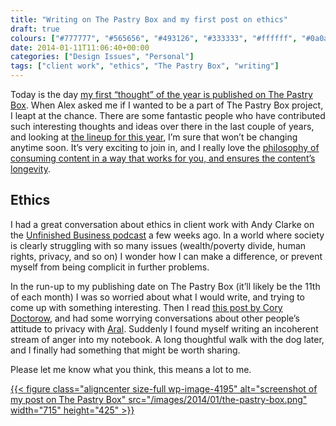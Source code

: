 ```yaml
---
title: "Writing on The Pastry Box and my first post on ethics"
draft: true
colours: ["#777777", "#565656", "#493126", "#333333", "#ffffff", "#0a0a0a", "#ffffff"]
date: 2014-01-11T11:06:40+00:00
categories: ["Design Issues", "Personal"]
tags: ["client work", "ethics", "The Pastry Box", "writing"]
---
```


Today is the day [my first “thought” of the year is published on The Pastry Box](https://the-pastry-box-project.net/laura-kalbag/2014-january-11). When Alex asked me if I wanted to be a part of The Pastry Box project, I leapt at the chance. There are some fantastic people who have contributed such interesting thoughts and ideas over there in the last couple of years, and looking at [the lineup for this year](https://the-pastry-box-project.net/bakers/year/2014), I’m sure that won’t be changing anytime soon. It’s very exciting to join in, and I really love the [philosophy of consuming content in a way that works for you, and ensures the content’s longevity](https://the-pastry-box-project.net/philosophy).

## Ethics

I had a great conversation about ethics in client work with Andy Clarke on the [Unfinished Business podcast](http://unfinished.bz/50) a few weeks ago. In a world where society is clearly struggling with so many issues (wealth/poverty divide, human rights, privacy, and so on) I wonder how I can make a difference, or prevent myself from being complicit in further problems.

In the run-up to my publishing date on The Pastry Box (it’ll likely be the 11th of each month) I was so worried about what I would write, and trying to come up with something interesting. Then I read [this post by Cory Doctorow](http://mostlysignssomeportents.tumblr.com/post/72759474218/we-are-huxleying-ourselves-into-the-full-orwell), and had some worrying conversations about other people’s attitude to privacy with [Aral](http://aralbalkan.com). Suddenly I found myself writing an incoherent stream of anger into my notebook. A long thoughtful walk with the dog later, and I finally had something that might be worth sharing.

Please let me know what you think, this means a lot to me.

[{{< figure class="aligncenter size-full wp-image-4195" alt="screenshot of my post on The Pastry Box" src="/images/2014/01/the-pastry-box.png" width="715" height="425" >}}](https://the-pastry-box-project.net/laura-kalbag/2014-january-11)

	